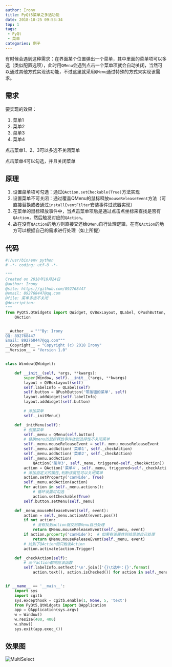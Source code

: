 ```yaml
---
author: Irony
title: PyQt5菜单之多选功能
date: 2018-10-25 09:53:34
top: 1
tags: 
 - PyQt
 - 菜单
categories: 例子
---
```


有时候会遇到这种需求：在界面某个位置弹出一个菜单，其中里面的菜单项可以多选（类似配置选项），此时用`QMenu`会遇到点击一个菜单项就会自动关闭，当然可以通过其他方式实现该功能，不过这里就采用`QMenu`通过特殊的方式来实现该需求。
<!-- more -->

## 需求

要实现的效果：

1. 菜单1
2. 菜单2
3. 菜单3
4. 菜单4

点击菜单1、2、3可以多选不关闭菜单

点击菜单4可以勾选，并且关闭菜单

## 原理

1. 设置菜单项可勾选：通过`QAction.setCheckable(True)`方法实现
2. 设置菜单不可关闭：通过覆盖QMenu的鼠标释放`mouseReleaseEvent`方法（可直接替换或者通过`installEventFilter`安装事件过滤器实现）
3. 在菜单的鼠标释放事件中，当点击菜单项后是通过点击点坐标来查找是否有`QAction`，然后触发对应的`QAction`。
4. 故在没有`QAction`的地方则直接交还给`QMenu`自行处理逻辑，在有`QAction`的地方可以根据自己的需求进行处理（如上所提）

## 代码

```python
#!/usr/bin/env python
# -*- coding: utf-8 -*-

"""
Created on 2018年10月24日
@author: Irony
@site: https://github.com/892768447
@email: 892768447@qq.com
@file: 菜单多选不关闭
@description: 
"""
from PyQt5.QtWidgets import QWidget, QVBoxLayout, QLabel, QPushButton, QMenu,\
    QAction


__Author__ = """By: Irony
QQ: 892768447
Email: 892768447@qq.com"""
__Copyright__ = "Copyright (c) 2018 Irony"
__Version__ = "Version 1.0"


class Window(QWidget):

    def __init__(self, *args, **kwargs):
        super(Window, self).__init__(*args, **kwargs)
        layout = QVBoxLayout(self)
        self.labelInfo = QLabel(self)
        self.button = QPushButton('带按钮的菜单', self)
        layout.addWidget(self.labelInfo)
        layout.addWidget(self.button)

        # 添加菜单
        self._initMenu()

    def _initMenu(self):
        # 创建菜单
        self._menu = QMenu(self.button)
        # 替换menu的鼠标释放事件达到选择性不关闭菜单
        self._menu.mouseReleaseEvent = self._menu_mouseReleaseEvent
        self._menu.addAction('菜单1', self._checkAction)
        self._menu.addAction('菜单2', self._checkAction)
        self._menu.addAction(
            QAction('菜单3', self._menu, triggered=self._checkAction))
        action = QAction('菜单4', self._menu, triggered=self._checkAction)
        # 添加自定义的属性,判断该属性可以关闭菜单
        action.setProperty('canHide', True)
        self._menu.addAction(action)
        for action in self._menu.actions():
            # 循环设置可勾选
            action.setCheckable(True)
        self.button.setMenu(self._menu)

    def _menu_mouseReleaseEvent(self, event):
        action = self._menu.actionAt(event.pos())
        if not action:
            # 没有找到action就交给QMenu自己处理
            return QMenu.mouseReleaseEvent(self._menu, event)
        if action.property('canHide'):  # 如果有该属性则给菜单自己处理
            return QMenu.mouseReleaseEvent(self._menu, event)
        # 找到了QAction则只触发Action
        action.activate(action.Trigger)

    def _checkAction(self):
        # 三个action都响应该函数
        self.labelInfo.setText('\n'.join(['{}\t选中：{}'.format(
            action.text(), action.isChecked()) for action in self._menu.actions()]))


if __name__ == '__main__':
    import sys
    import cgitb
    sys.excepthook = cgitb.enable(1, None, 5, 'text')
    from PyQt5.QtWidgets import QApplication
    app = QApplication(sys.argv)
    w = Window()
    w.resize(400, 400)
    w.show()
    sys.exit(app.exec_())
```

## 效果图

![MultiSelect](https://github.com/PyQt5/PyQt/raw/master/QMenu/ScreenShot/MultiSelect.gif)
